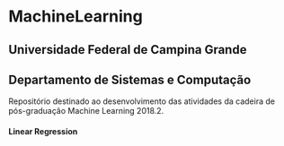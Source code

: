 # MachineLearning

## Universidade Federal de Campina Grande
## Departamento de Sistemas e Computação

Repositório destinado ao desenvolvimento das atividades da cadeira de pós-graduação Machine Learning 2018.2.

#### Linear Regression
